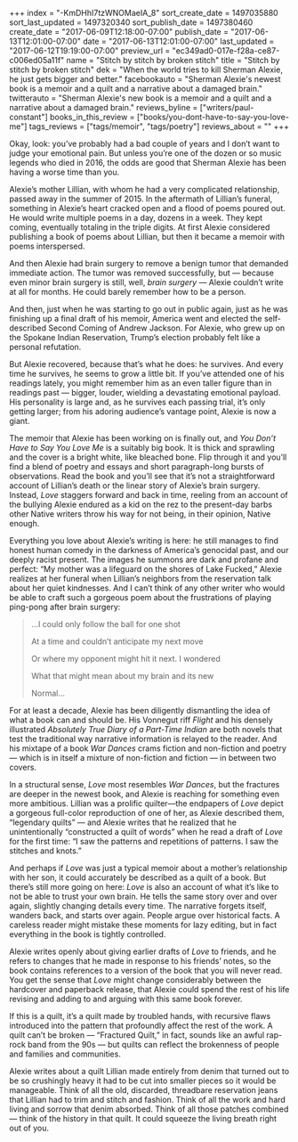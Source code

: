 +++
index = "-KmDHhI7tzWNOMaeIA_8"
sort_create_date = 1497035880
sort_last_updated = 1497320340
sort_publish_date = 1497380460
create_date = "2017-06-09T12:18:00-07:00"
publish_date = "2017-06-13T12:01:00-07:00"
date = "2017-06-13T12:01:00-07:00"
last_updated = "2017-06-12T19:19:00-07:00"
preview_url = "ec349ad0-017e-f28a-ce87-c006ed05a11f"
name = "Stitch by stitch by broken stitch"
title = "Stitch by stitch by broken stitch"
dek = "When the world tries to kill Sherman Alexie, he just gets bigger and better."
facebookauto = "Sherman Alexie's newest book is a memoir and a quilt and a narrative about a damaged brain."
twitterauto = "Sherman Alexie's new book is a memoir and a quilt and a narrative about a damaged brain."
reviews_byline = ["writers/paul-constant"]
books_in_this_review = ["books/you-dont-have-to-say-you-love-me"]
tags_reviews = ["tags/memoir", "tags/poetry"]
reviews_about = ""
+++

Okay, look: you’ve probably had a bad couple of years and I don’t want to judge your emotional pain. But unless you’re one of the dozen or so music legends who died in 2016, the odds are good that Sherman Alexie has been having a worse time than you. 

Alexie’s mother Lillian, with whom he had a very complicated relationship, passed away in the summer of 2015.  In the aftermath of Lillian’s funeral, something in Alexie’s heart cracked open and a flood of poems poured out. He would write multiple poems in a day, dozens in a week. They kept coming, eventually totaling in the triple digits. At first Alexie considered publishing a book of poems about Lillian, but then it became a memoir with poems interspersed.

And then Alexie had brain surgery to remove a benign tumor that demanded immediate action. The tumor was removed successfully, but — because even minor brain surgery is still, well, *brain surgery* — Alexie couldn’t write at all for months. He could barely remember how to be a person.

And then, just when he was starting to go out in public again, just as he was finishing up a final draft of his memoir, America went and elected the self-described Second Coming of Andrew Jackson. For Alexie, who grew up on the Spokane Indian Reservation, Trump’s election probably felt like a personal refutation. 

But Alexie recovered, because that’s what he does: he survives. And every time he survives, he seems to grow a little bit. If you’ve attended one of his readings lately, you might remember him as an even taller figure than in readings past — bigger, louder, wielding a devastating emotional payload. His personality is large and, as he survives each passing trial, it’s only getting larger; from his adoring audience’s vantage point, Alexie is now a giant. 

The memoir that Alexie has been working on is finally out, and *You Don’t Have to Say You Love Me* is a suitably big book. It is thick and sprawling and the cover is a bright white, like bleached bone. Flip through it and you’ll find a blend of poetry and essays and short paragraph-long bursts of observations. Read the book and you’ll see that it’s not a straightforward account of Lillian’s death or the linear story of Alexie’s brain surgery. Instead, *Love* staggers forward and back in time, reeling from an account of the bullying Alexie endured as a kid on the rez to the present-day barbs other Native writers throw his way for not being, in their opinion, Native enough.

Everything you love about Alexie’s writing is here: he still manages to find honest human comedy in the darkness of America’s genocidal past, and our deeply racist present. The images he summons are dark and profane and perfect: “My mother was a lifeguard on the shores of Lake Fucked,” Alexie realizes at her funeral when Lillian’s neighbors from the reservation talk about her quiet kindnesses. And I can’t think of any other writer who would be able to craft such a gorgeous poem about the frustrations of playing ping-pong after brain surgery:

<blockquote><p>…I could only follow the ball for one shot</p>
<p>At a time and couldn’t anticipate my next move</p>
<p>Or where my opponent might hit it next. I wondered</p>
<p></p>
<p>What that might mean about my brain and its new</p>
<p>Normal…</p></blockquote>

For at least a decade, Alexie has been diligently dismantling the idea of what a book can and should be. His Vonnegut riff *Flight* and his densely illustrated *Absolutely True Diary of a Part-Time Indian* are both novels that test the traditional way narrative information is relayed to the reader. And his mixtape of a book *War Dances* crams fiction and non-fiction and poetry — which is in itself a mixture of non-fiction and fiction — in between two covers.

In a structural sense, *Love* most resembles *War Dances*, but the fractures are deeper in the newest book, and Alexie is reaching for something even more ambitious. Lillian was a prolific quilter—the endpapers of *Love* depict a gorgeous full-color reproduction of one of her, as Alexie described them, “legendary quilts” — and Alexie writes that he realized that he unintentionally “constructed a quilt of words” when he read a draft of *Love* for the first time: “I saw the patterns and repetitions of patterns. I saw the stitches and knots.”

And perhaps if *Love* was just a typical memoir about a mother’s relationship with her son, it could accurately be described as a quilt of a book. But there’s still more going on here: *Love* is also an account of what it’s like to not be able to trust your own brain. He tells the same story over and over again, slightly changing details every time. The narrative forgets itself, wanders back, and starts over again. People argue over historical facts. A careless reader might mistake these moments for lazy editing, but in fact everything in the book is tightly controlled.

Alexie writes openly about giving earlier drafts of *Love* to friends, and he refers to changes that he made in response to his friends’ notes, so the book contains references to a version of the book that you will never read. You get the sense that *Love* might change considerably between the hardcover and paperback release, that Alexie could spend the rest of his life revising and adding to and arguing with this same book forever.

If this is a quilt, it’s a quilt made by troubled hands, with recursive flaws introduced into the pattern that profoundly affect the rest of the work. A quilt can’t be broken — “Fractured Quilt,” in fact, sounds like an awful rap-rock band from the 90s — but quilts can reflect the brokenness of people and families and communities. 

Alexie writes about a quilt Lillian made entirely from denim that turned out to be so crushingly heavy it had to be cut into smaller pieces so it would be manageable. Think of all the old, discarded, threadbare reservation jeans that Lillian had to trim and stitch and fashion. Think of all the work and hard living and sorrow that denim absorbed. Think of all those patches combined — think of the history in that quilt. It could squeeze the living breath right out of you.
